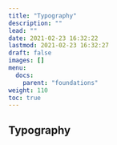 ```yaml
---
title: "Typography"
description: ""
lead: ""
date: 2021-02-23 16:32:22
lastmod: 2021-02-23 16:32:27
draft: false
images: []
menu:
  docs:
    parent: "foundations"
weight: 110
toc: true
---
```


## Typography
